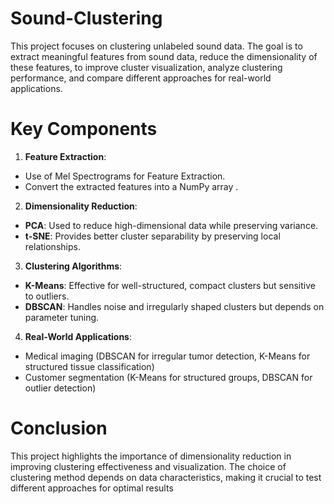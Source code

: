 # Sound-Clustering

This project focuses on clustering unlabeled sound data. The goal is  to extract meaningful features from sound data, reduce the dimensionality of these features, to improve cluster visualization, analyze clustering performance, and compare different approaches for real-world applications.

# Key Components

1. **Feature Extraction**:

* Use of Mel Spectrograms for Feature Extraction.
* Convert the extracted features into a NumPy array .

2. **Dimensionality Reduction**:

* **PCA**: Used to reduce high-dimensional data while preserving variance.
* **t-SNE**: Provides better cluster separability by preserving local relationships.

3. **Clustering Algorithms**:

* **K-Means**: Effective for well-structured, compact clusters but sensitive to outliers.
* **DBSCAN**: Handles noise and irregularly shaped clusters but depends on parameter tuning.

4. **Real-World Applications**:

* Medical imaging (DBSCAN for irregular tumor detection, K-Means for structured tissue classification)
* Customer segmentation (K-Means for structured groups, DBSCAN for outlier detection)

# Conclusion

This project highlights the importance of dimensionality reduction in improving clustering effectiveness and visualization. The choice of clustering method depends on data characteristics, making it crucial to test different approaches for optimal results

